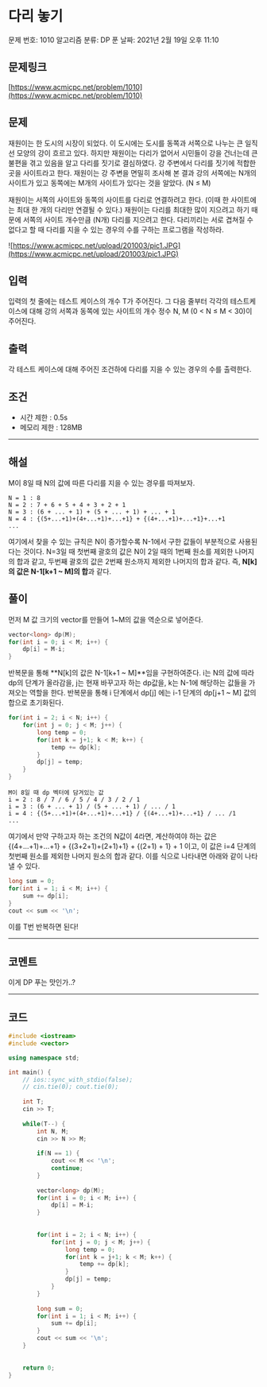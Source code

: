 # 다리 놓기

문제 번호: 1010
알고리즘 분류: DP
푼 날짜: 2021년 2월 19일 오후 11:10

## 문제링크

[https://www.acmicpc.net/problem/1010](https://www.acmicpc.net/problem/1010)

## 문제

재원이는 한 도시의 시장이 되었다. 이 도시에는 도시를 동쪽과 서쪽으로 나누는 큰 일직선 모양의 강이 흐르고 있다. 하지만 재원이는 다리가 없어서 시민들이 강을 건너는데 큰 불편을 겪고 있음을 알고 다리를 짓기로 결심하였다. 강 주변에서 다리를 짓기에 적합한 곳을 사이트라고 한다. 재원이는 강 주변을 면밀히 조사해 본 결과 강의 서쪽에는 N개의 사이트가 있고 동쪽에는 M개의 사이트가 있다는 것을 알았다. (N ≤ M)

재원이는 서쪽의 사이트와 동쪽의 사이트를 다리로 연결하려고 한다. (이때 한 사이트에는 최대 한 개의 다리만 연결될 수 있다.) 재원이는 다리를 최대한 많이 지으려고 하기 때문에 서쪽의 사이트 개수만큼 (N개) 다리를 지으려고 한다. 다리끼리는 서로 겹쳐질 수 없다고 할 때 다리를 지을 수 있는 경우의 수를 구하는 프로그램을 작성하라.

![https://www.acmicpc.net/upload/201003/pic1.JPG](https://www.acmicpc.net/upload/201003/pic1.JPG)

## 입력

입력의 첫 줄에는 테스트 케이스의 개수 T가 주어진다. 그 다음 줄부터 각각의 테스트케이스에 대해 강의 서쪽과 동쪽에 있는 사이트의 개수 정수 N, M (0 < N ≤ M < 30)이 주어진다.

## 출력

각 테스트 케이스에 대해 주어진 조건하에 다리를 지을 수 있는 경우의 수를 출력한다.

## 조건

- 시간 제한 : 0.5s
- 메모리 제한 : 128MB

---

## 해설

M이 8일 때 N의 값에 따른 다리를 지을 수 있는 경우를 따져보자.

```
N = 1 : 8
N = 2 : 7 + 6 + 5 + 4 + 3 + 2 + 1
N = 3 : (6 + ... + 1) + (5 + ... + 1) + ... + 1
N = 4 : {(5+...+1)+(4+...+1)+...+1} + {(4+...+1)+...+1}+...+1
...
```

여기에서 찾을 수 있는 규칙은 N이 증가할수록 N-1에서 구한 값들이 부분적으로 사용된다는 것이다. N=3일 때 첫번째 괄호의 값은 N이 2일 때의 1번째 원소를 제외한 나머지의 합과 같고, 두번째 괄호의 값은 2번째 원소까지 제외한 나머지의 합과 같다. 즉, **N[k]의 값은 N-1[k+1 ~ M]의 합**과 같다.

## 풀이

먼저 M 값 크기의 vector를 만들어 1~M의 값을 역순으로 넣어준다.

```cpp
vector<long> dp(M);    
for(int i = 0; i < M; i++) {
    dp[i] = M-i;
}
```

반복문을 통해 **N[k]의 값은 N-1[k+1 ~ M]**임을 구현하여준다. i는 N의 값에 따라 dp의 단계가 올라감을, j는 현재 바꾸고자 하는 dp값을, k는 N-1에 해당하는 값들을 가져오는 역할을 한다. 반복문을 통해 i 단계에서 dp[j] 에는 i-1 단계의 dp[j+1 ~ M] 값의 합으로 초기화된다.

```cpp
for(int i = 2; i < N; i++) {
    for(int j = 0; j < M; j++) {
        long temp = 0;
        for(int k = j+1; k < M; k++) {
            temp += dp[k];
        }
        dp[j] = temp;
    }   
}
```

```
M이 8일 때 dp 벡터에 담겨있는 값
i = 2 : 8 / 7 / 6 / 5 / 4 / 3 / 2 / 1
i = 3 : (6 + ... + 1) / (5 + ... + 1) / ... / 1
i = 4 : {(5+...+1)+(4+...+1)+...+1} / {(4+...+1)+...+1} / ... /1
...
```

여기에서 만약 구하고자 하는 조건의 N값이 4라면, 계산하여야 하는 값은 {(4+...+1)+...+1} + {(3+2+1)+(2+1)+1} + {(2+1) + 1} + 1 이고, 이 값은 i=4 단계의 첫번째 원소를 제외한 나머지 원소의 합과 같다. 이를 식으로 나타내면 아래와 같이 나타낼 수 있다.

```cpp
long sum = 0;
for(int i = 1; i < M; i++) {
    sum += dp[i];
}
cout << sum << '\n';
```

이를 T번 반복하면 된다!

---

## 코멘트

이게 DP 푸는 맛인가..?

---

## 코드

```cpp
#include <iostream>
#include <vector>

using namespace std;

int main() {
    // ios::sync_with_stdio(false);
    // cin.tie(0); cout.tie(0);
    
    int T;
    cin >> T;
    
    while(T--) {
        int N, M;
        cin >> N >> M;
        
        if(N == 1) {
            cout << M << '\n';
            continue;
        }
        
        vector<long> dp(M);    
        for(int i = 0; i < M; i++) {
            dp[i] = M-i;
        }
        
        
        for(int i = 2; i < N; i++) {
            for(int j = 0; j < M; j++) {
                long temp = 0;
                for(int k = j+1; k < M; k++) {
                    temp += dp[k];
                }
                dp[j] = temp;
            }   
        }
        
        long sum = 0;
        for(int i = 1; i < M; i++) {
            sum += dp[i];
        }
        cout << sum << '\n';
    }
 
    
    return 0;
}
```